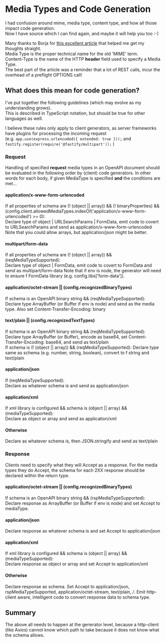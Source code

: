 # Media Types and Code Generation

I had confusion around mime, media type, content type, and how all those impact code generation.  
Now I have source which I can find again, and maybe it will help you too  :-)

Many thanks to Borja for [this excellent article](https://dev.to/bcanseco/request-body-encoding-json-x-www-form-urlencoded-ad9) that helped me get my thoughts straight.  
Media Type is the proper technical name for the old 'MIME' term.  
Content-Type is the name of the HTTP **header** field used to specify a Media Type.  
The best part of the article was a reminder that a lot of REST calls, incur the overhead of a preflight OPTIONS call!

## What does this mean for code generation?

I've put together the following guidelines (which may evolve as my understanding grows).  
This is described in TypeScript notation, but should be true for other languages as well.

I believe these rules only apply to client generators, as server frameworks have plugins for processing the incoming request  
(e.g. `app.use(express.urlencoded({ extended: true }));` and `fastify.register(require('@fastify/multipart'));` )

### Request

Handling of specified **request** media types in an OpenAPI document should be evaluated in the following order by (client) code generators.
In other words for each body, if given MediaType is specified **and** the conditions are met...

#### application/x-www-form-urlencoded

If all properties of schema are (! (object || array)) && (! binaryProperties) && (config.client.allowedMediaTypes.indexOf('application/x-www-form-urlencoded') >= 0):  
Declare type of object | URLSearchParams | FormData, emit code to covert to URLSearchParams and send as application/x-www-form-urlencoded
Note that you could allow arrays, but application/json might be better.

#### multipart/form-data

If all properties of schema are (! (object || array)) && (reqMediaTypeSupported):  
Declare type of object | FormData, emit code to covert to FormData and send as multipart/form-data
Note that if env is node, the generator will need to ensure f FormData library (e.g. config.libs['form-data']).

#### application/octet-stream || (config.recognizedBinaryTypes)

If schema is an OpenAPI binary string && (reqMediaTypeSupported):  
Declare type ArrayBuffer (or Buffer if env is node) and send as the media type.
Also set Content-Transfer-Encoding: binary

#### text/plain || (config.recognizedTextTypes)

If schema is an OpenAPI binary string && (reqMediaTypeSupported):  
Declare type ArrayBuffer (or Buffer), encode as base64, set Content-Transfer-Encoding: base64, and send as text/plain  
If schema is (! (object || array)) && (reqMediaTypeSupported):
Declare type same as schema (e.g. number, string, boolean), convert to f string and text/plain

#### application/json

If (reqMediaTypeSupported):  
Declare as whatever schema is and send as application/json

#### application/xml

If xml library is configured && schema is (object || array) && (mediaTypeSupported):  
Declare as object or array and send as application/xml

#### Otherwise

Declare as whatever schema is, then JSON.stringify and send as text/plain

### Response

Clients need to specify what they will Accept as a response.
For the media types they do Accept, the schema for each 2XX response should be declared within the return type.

#### application/octet-stream || (config.recognizedBinaryTypes)

If schema is an OpenAPI binary string && (rspMediaTypeSupported):  
Declare response as ArrayBuffer (or Buffer if env is node) and set Accept to mediaType.

#### application/json

Declare response as whatever schema is and set Accept to application/json

#### application/xml

If xml library is configured && schema is (object || array) && (mediaTypeSupported):  
Declare response as object or array and set Accept to application/xml

#### Otherwise

Declare response as schema.
Set Accept to application/json, rspMediaTypeSupported, application/octet-stream, text/plain, */*.
Emit http-client aware, intelligent code to convert response data to schema type.

## Summary

The above all needs to happen at the generator level, because a http-client (like Axios) cannot know which path to take because it does not know what the schema allows.
